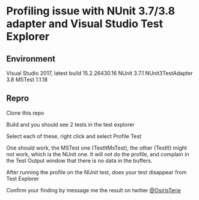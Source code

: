 # Profiling issue with NUnit 3.7/3.8 adapter and Visual Studio Test Explorer

## Environment

Visual Studio 2017, latest build 15.2.26430.16
NUnit 3.7.1
NUnit3TestAdapter 3.8
MSTest 1.1.18


## Repro

Clone this repo

Build and you should see 2 tests in the test explorer

Select each of these, right click and select Profile Test

One should work, the MSTest one (TestItMsTest), the other (TestIt) might not work, which is the NUnit one.  It will not do the profile, and complain in the Test Output window that there is no data in the buffers. 

After running the profile on the NUnit test, does your test disappear from Test Explorer

Confirm your finding by message me the result on twitter  [@OsirisTerje](https://twitter.com/osiristerje)


